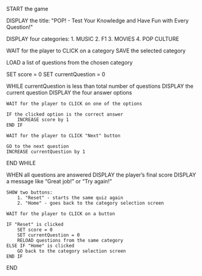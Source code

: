 START the game

DISPLAY the title: "POP! - Test Your Knowledge and Have Fun with Every Question!"

DISPLAY four categories:
    1. MUSIC
    2. F1
    3. MOVIES
    4. POP CULTURE

WAIT for the player to CLICK on a category
SAVE the selected category

LOAD a list of questions from the chosen category

SET score = 0
SET currentQuestion = 0

WHILE currentQuestion is less than total number of questions
    DISPLAY the current question
    DISPLAY the four answer options

    WAIT for the player to CLICK on one of the options

    IF the clicked option is the correct answer
        INCREASE score by 1
    END IF

    WAIT for the player to CLICK "Next" button

    GO to the next question
    INCREASE currentQuestion by 1
END WHILE

WHEN all questions are answered
    DISPLAY the player’s final score
    DISPLAY a message like “Great job!” or “Try again!”

    SHOW two buttons:
        1. "Reset" - starts the same quiz again
        2. "Home" - goes back to the category selection screen

    WAIT for the player to CLICK on a button

    IF "Reset" is clicked
        SET score = 0
        SET currentQuestion = 0
        RELOAD questions from the same category
    ELSE IF "Home" is clicked
        GO back to the category selection screen
    END IF

END

